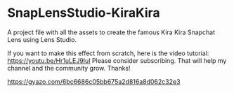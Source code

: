 # SnapLensStudio-KiraKira
A project file with all the assets to create the famous Kira Kira Snapchat Lens using Lens Studio.

If you want to make this effect from scratch, here is the video tutorial: https://youtu.be/Hr1uLEJ9IuI
Please consider subscribing. That will help my channel and the community grow. Thanks!

https://gyazo.com/6bc6686c05bb675a2d816a8d062c32e3
